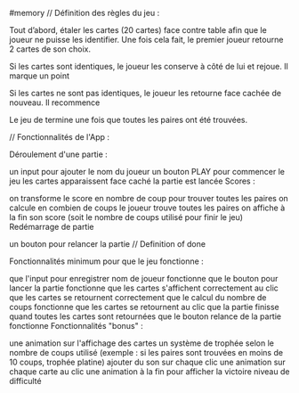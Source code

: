 #memory
// Définition des règles du jeu :

Tout d’abord, étaler les cartes (20 cartes) face contre table afin que le joueur ne puisse les identifier. Une fois cela fait, le premier joueur retourne 2 cartes de son choix.

Si les cartes sont identiques, le joueur les conserve à côté de lui et rejoue. Il marque un point

Si les cartes ne sont pas identiques, le joueur les retourne face cachée de nouveau. Il recommence

Le jeu de termine une fois que toutes les paires ont été trouvées.

// Fonctionnalités de l'App :

Déroulement d'une partie :

un input pour ajouter le nom du joueur
un bouton PLAY pour commencer le jeu
les cartes apparaissent face caché
la partie est lancée
Scores :

on transforme le score en nombre de coup pour trouver toutes les paires
on calcule en combien de coups le joueur trouve toutes les paires
on affiche à la fin son score (soit le nombre de coups utilisé pour finir le jeu)
Redémarrage de partie

un bouton pour relancer la partie
// Definition of done

Fonctionnalités minimum pour que le jeu fonctionne :

que l'input pour enregistrer nom de joueur fonctionne
que le bouton pour lancer la partie fonctionne
que les cartes s'affichent correctement au clic
que les cartes se retournent correctement
que le calcul du nombre de coups fonctionne
que les cartes se retournent au clic
que la partie finisse quand toutes les cartes sont retournées
que le bouton relance de la partie fonctionne
Fonctionnalités "bonus" :

une animation sur l'affichage des cartes
un système de trophée selon le nombre de coups utilisé (exemple : si les paires sont trouvées en moins de 10 coups, trophée platine)
ajouter du son sur chaque clic
une animation sur chaque carte au clic
une animation à la fin pour afficher la victoire
niveau de difficulté
